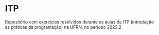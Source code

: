 # ITP

Repositório com exercícios resolvidos durante as aulas de ITP (introdução as práticas da programação) na UFRN, no período 2023.2
